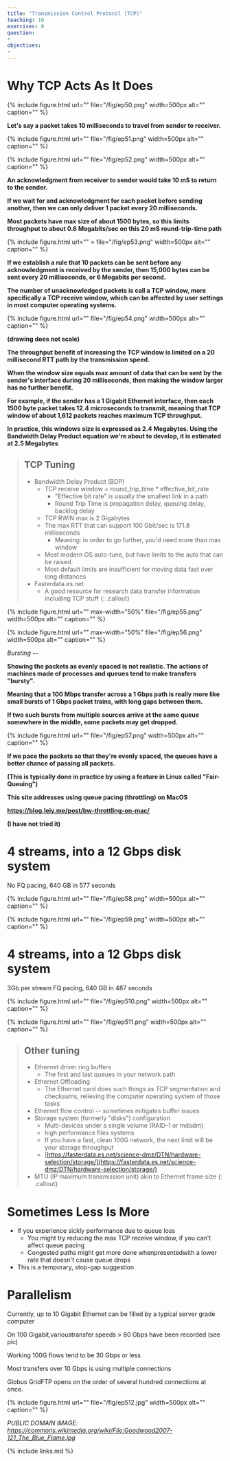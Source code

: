 ```yaml
---
title: "Transmission Control Protocol (TCP)"
teaching: 10
exercises: 0
question:
-
objectives:
-
---
```


# Why TCP Acts As It Does

{% include figure.html url="" 
   file="/fig/ep50.png" width=500px alt="" caption="" %}

__Let's say a packet takes 10 milliseconds to travel from sender to receiver.__

{% include figure.html url="" 
   file="/fig/ep51.png" width=500px alt="" caption="" %}

{% include figure.html url="" 
   file="/fig/ep52.png" width=500px alt="" caption="" %}

__An acknowledgment from receiver to sender would take 10 mS to return to the sender.__

__If we wait for and acknowledgment for each packet before sending another\, then we can only deliver 1 packet every 20 milliseconds.__

__Most packets have max size of about 1500 bytes, so this limits throughput to about 0\.6 Megabits/sec on this 20 mS round-trip-time path__

{% include figure.html url="" =
   file="/fig/ep53.png" width=500px alt="" caption="" %}

__If we establish a rule that 10 packets can be sent before any acknowledgment is received by the sender, then 15,000 bytes can be sent every 20 milliseconds, or 6 Megabits per second.__

__The number of unacknowledged packets is call a TCP window\, more specifically a TCP receive window, which can be affected by user settings in most computer operating systems.__

{% include figure.html url="" 
   file="/fig/ep54.png" width=500px alt="" caption="" %}

__(drawing does not scale)__

__The throughput benefit of increasing the TCP window is limited on a 20 millisecond RTT path by the transmission speed.__

__When the window size equals max amount of data that can be sent by the sender's interface during 20 milliseconds, then making the window larger has no further benefit.__

__For example\, if the sender has a 1 Gigabit Ethernet interface\, then each 1500 byte packet takes 12.4 microseconds to transmit\, meaning that TCP window of about 1,612 packets reaches maximum TCP throughput.__

__In practice, this__  __windows__  __size is expressed as 2\.4 Megabytes\. Using the Bandwidth Delay Product equation we're about to develop\, it is estimated at 2\.5 Megabytes__

> ## TCP Tuning
> * Bandwidth Delay Product (BDP)
>   * TCP receive window = round_trip_time * effective_bit_rate
>     * "Effective bit rate" is usually the smallest link in a path
>     * Round Trip Time is propagation delay\, queuing delay\, backlog delay
>   * TCP RWIN max is 2 Gigabytes
>   * The max RTT that can support 100 Gbit/sec is 171\.8 milliseconds
>     * Meaning: in order to go further\, you'd need more than max window
>   * Most modern OS auto\-tune, but have limits to the auto that can be raised\.
>   * Most default limits are insufficient for moving data fast over long distances
> * Fasterdata\.es\.net
>   * A good resource for research data transfer information including TCP stuff
{: .callout}

{% include figure.html url="" max-width="50%"
   file="/fig/ep55.png" width=500px alt="" caption="" %}

{% include figure.html url="" max-width="50%"
   file="/fig/ep56.png" width=500px alt="" caption="" %}

_Bursting_  __--__

__Showing the packets as evenly spaced is not realistic. The actions of machines made of processes and queues tend to make transfers "bursty".__

__Meaning that a 100 Mbps transfer across a 1 Gbps path is really more like small bursts of 1 Gbps packet trains, with long gaps between them.__

__If two such bursts from multiple sources arrive at the same queue somewhere in the middle, some packets may get dropped.__

{% include figure.html url="" 
   file="/fig/ep57.png" width=500px alt="" caption="" %}

__If we pace the packets so that they're evenly spaced, the queues have a better chance of passing all packets\.__

__\(This is typically done in practice by using a feature in Linux called "Fair-Queuing")__

__This site addresses using queue pacing (throttling) on MacOS__

__https://blog.leiy.me/post/bw-throttling-on-mac/__

__(I have not tried it)__

# 4 streams, into a 12 Gbps disk system
No FQ pacing, 640 GB in 577 seconds

{% include figure.html url=""
   file="/fig/ep58.png" width=500px alt="" caption="" %}

{% include figure.html url="" 
   file="/fig/ep59.png" width=500px alt="" caption="" %}

# 4 streams, into a 12 Gbps disk system
3Gb per stream FQ pacing, 640 GB in 487 seconds

{% include figure.html url="" 
   file="/fig/ep510.png" width=500px alt="" caption="" %}

{% include figure.html url="" 
   file="/fig/ep511.png" width=500px alt="" caption="" %}

> ## Other tuning
> * Ethernet driver ring buffers
>   * The first and last queues in your network path
> * Ethernet Offloading
>   * The Ethernet card does such things as TCP segmentation and checksums, relieving the computer operating system of those tasks
> * Ethernet flow control -- sometimes mitigates buffer issues
> * Storage system (formerly "disks") configuration
>   * Multi\-devices under a single volume (RAID-1 or mdadm\)
>   * high performance files systems
>   * If you have a fast, clean 100G network\, the next limit will be your storage throughput
>   * [https://fasterdata.es.net/science-dmz/DTN/hardware-selection/storage/](https://fasterdata.es.net/science-dmz/DTN/hardware-selection/storage/)
> * MTU (IP maximum transmission unit) akin to Ethernet frame size
{: .callout}

# Sometimes Less Is More

* If you experience sickly performance due to queue loss
  * You might try reducing the max TCP receive window\, if you can't affect queue pacing
  * Congested paths might get more done whenpresentedwith a lower rate that doesn't cause queue drops
* This is a temporary, stop-gap suggestion

# Parallelism

Currently, up to 10 Gigabit Ethernet can be filled by a typical server grade computer

On 100 Gigabit,varioustransfer speeds > 80 Gbps have been recorded (see pic)

Working 100G flows tend to be 30 Gbps or less

Most transfers over 10 Gbps is using multiple connections

Globus GridFTP opens on the order of several hundred connections at once.

{% include figure.html url=""
   file="/fig/ep512.jpg" width=500px alt="" caption="" %}

_PUBLIC DOMAIN IMAGE: https://commons.wikimedia.org/wiki/File:Goodwood2007-121_The_Blue_Flame.jpg_

{% include links.md %}
